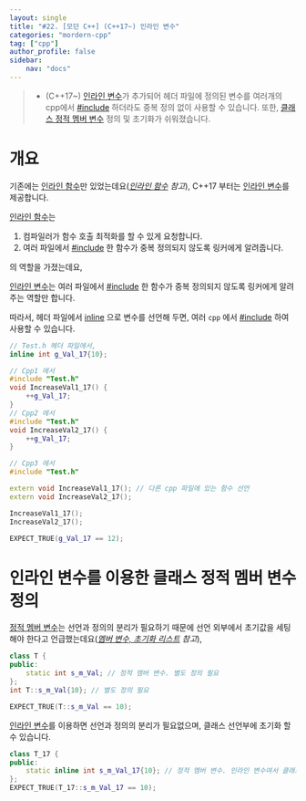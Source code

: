 ```yaml
---
layout: single
title: "#22. [모던 C++] (C++17~) 인라인 변수"
categories: "mordern-cpp"
tag: ["cpp"]
author_profile: false
sidebar: 
    nav: "docs"
---
```


> * (C++17~) [인라인 변수](https://tango1202.github.io/mordern-cpp/mordern-cpp-inline-variable/)가 추가되어 헤더 파일에 정의된 변수를 여러개의 cpp에서 [#include](https://tango1202.github.io/classic-cpp-guide/classic-cpp-guide-preprocessor/#include) 하더라도 중복 정의 없이 사용할 수 있습니다. 또한, [클래스 정적 멤버 변수](https://tango1202.github.io/classic-cpp-guide/classic-cpp-guide-static-extern-lifetime/#%EC%A0%95%EC%A0%81-%EB%A9%A4%EB%B2%84-%EB%B3%80%EC%88%98) 정의 및 초기화가 쉬워졌습니다.

# 개요

기존에는 [인라인 함수](https://tango1202.github.io/classic-cpp-guide/classic-cpp-guide-inline/)만 있었는데요(*[인라인 함수](https://tango1202.github.io/classic-cpp-guide/classic-cpp-guide-inline/) 참고*), C++17 부터는 [인라인 변수](https://tango1202.github.io/mordern-cpp/mordern-cpp-inline-variable/)를 제공합니다.

[인라인 함수](https://tango1202.github.io/classic-cpp-guide/classic-cpp-guide-inline/)는 

1. 컴파일러가 함수 호출 최적화를 할 수 있게 요청합니다.
2. 여러 파일에서 [#include](https://tango1202.github.io/classic-cpp-guide/classic-cpp-guide-preprocessor/#include) 한 함수가 중복 정의되지 않도록 링커에게 알려줍니다.

의 역할을 가졌는데요,

[인라인 변수](https://tango1202.github.io/mordern-cpp/mordern-cpp-inline-variable/)는 여러 파일에서 [#include](https://tango1202.github.io/classic-cpp-guide/classic-cpp-guide-preprocessor/#include) 한 함수가 중복 정의되지 않도록 링커에게 알려주는 역할만 합니다.

따라서, 헤더 파일에서 [inline](https://tango1202.github.io/classic-cpp-guide/classic-cpp-guide-inline/) 으로 변수를 선언해 두면, 여러 `cpp` 에서 [#include](https://tango1202.github.io/classic-cpp-guide/classic-cpp-guide-preprocessor/#include) 하여 사용할 수 있습니다.

```cpp
// Test.h 헤더 파일에서,
inline int g_Val_17{10};

// Cpp1 에서
#include "Test.h"
void IncreaseVal1_17() {
    ++g_Val_17;
}
// Cpp2 에서
#include "Test.h"
void IncreaseVal2_17() {
    ++g_Val_17;
}

// Cpp3 에서
#include "Test.h"

extern void IncreaseVal1_17(); // 다른 cpp 파일에 있는 함수 선언
extern void IncreaseVal2_17();

IncreaseVal1_17();
IncreaseVal2_17();

EXPECT_TRUE(g_Val_17 == 12); 
```

# 인라인 변수를 이용한 클래스 정적 멤버 변수 정의

[정적 멤버 변수](https://tango1202.github.io/classic-cpp-guide/classic-cpp-guide-static-extern-lifetime/#%EC%A0%95%EC%A0%81-%EB%A9%A4%EB%B2%84-%EB%B3%80%EC%88%98)는 선언과 정의의 분리가 필요하기 때문에 선언 외부에서 초기값을 세팅해야 한다고 언급했는데요(*[멤버 변수, 초기화 리스트](https://tango1202.github.io/classic-cpp-oop/classic-cpp-oop-member-variable/) 참고*),

```cpp
class T {
public:
    static int s_m_Val; // 정적 멤버 변수. 별도 정의 필요
};
int T::s_m_Val{10}; // 별도 정의 필요

EXPECT_TRUE(T::s_m_Val == 10);
```

[인라인 변수](https://tango1202.github.io/mordern-cpp/mordern-cpp-inline-variable/)를 이용하면 선언과 정의의 분리가 필요없으며, 클래스 선언부에 초기화 할 수 있습니다.

```cpp
class T_17 {
public:
    static inline int s_m_Val_17{10}; // 정적 멤버 변수. 인라인 변수여서 클래스 선언부에서 정의 및 초기화가 가능합니다. 
};
EXPECT_TRUE(T_17::s_m_Val_17 == 10);
```